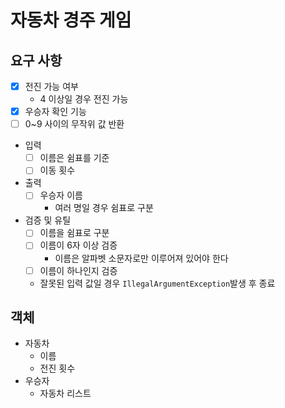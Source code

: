 # 자동차 경주 게임
## 요구 사항
* [x] 전진 가능 여부
  * 4 이상일 경우 전진 가능
* [x] 우승자 확인 기능
* [ ] 0~9 사이의 무작위 값 반환
* 입력
  * [ ] 이름은 쉼표를 기준
  * [ ] 이동 횟수
* 출력
  * [ ] 우승자 이름
    * 여러 명일 경우 쉼표로 구분
* 검증 및 유틸
  * [ ] 이름을 쉼표로 구분
  * [ ] 이름이 6자 이상 검증
    * 이름은 알파벳 소문자로만 이루어져 있어야 한다
  * [ ] 이름이 하나인지 검증
  * 잘못된 입력 값일 경우 ```IllegalArgumentException```발생 후 종료

## 객체
* 자동차
  * 이름
  * 전진 횟수
* 우승자
  * 자동차 리스트